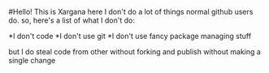 #Hello! This is Xargana here 
I don't do a lot of things normal github users do.
so, here's a list of what I don't do:

*I don't code
*I don't use git
*I don't use fancy package managing stuff

but I do steal code from other without forking and publish without making a single change
